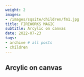 ```yaml
---
weight: 2
images:
- /images/sqsite/children/fm1.jpg
title: FIREWORKS MAGIC
subtitle: Arcylic on canvas
date: 2022-07-23
tags:
- archive # all posts
- children
---
```


## Arcylic on canvas ##